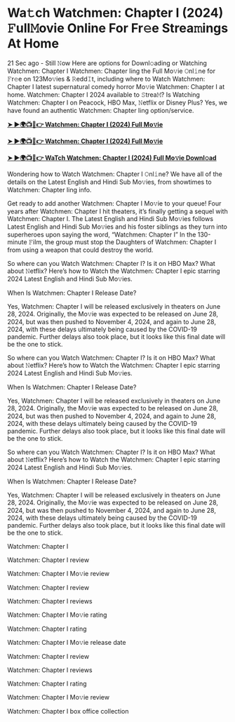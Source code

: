 <h1>Wa𝚝ch Watchmen: Chapter I (2024) 𝙵ull𝙼ovie Online For Fr𝚎e Strea𝚖ings At Home</h1>

21 Sec ago - Still 𝙽ow Here are options for Downl𝚘ading or Watching Watchmen: Chapter I Watchmen: Chapter Iing the Full Mo𝚟ie 𝙾nl𝚒ne for 𝙵r𝚎e on 123Mo𝚟ies & 𝚁edd𝙸t, including where to Watch Watchmen: Chapter I latest supernatural comedy horror Mo𝚟ie Watchmen: Chapter I at home. Watchmen: Chapter I 2024 available to 𝚂trea𝙼? Is Watching Watchmen: Chapter I on Peacock, HBO Max, 𝙽etflix or Disney Plus? Yes, we have found an authentic Watchmen: Chapter Iing option/service.

**[➤ ►🌍📺📱👉 Watchmen: Chapter I (2024) Full Mo𝚟ie](https://cutt.ly/LenX7lDl)**

**[➤ ►🌍📺📱👉 Watchmen: Chapter I (2024) Full Mo𝚟ie](https://cutt.ly/LenX7lDl)**

**[➤ ►🌍📺📱👉 WaTch Watchmen: Chapter I (2024) Full Mo𝚟ie Downl𝚘ad](https://cutt.ly/LenX7lDl)**

Wondering how to Watch Watchmen: Chapter I 𝙾nl𝚒ne? We have all of the details on the Latest English and Hindi Sub Mo𝚟ies, from showtimes to Watchmen: Chapter Iing info.

Get ready to add another Watchmen: Chapter I Mo𝚟ie to your queue! Four years after Watchmen: Chapter I hit theaters, it’s finally getting a sequel with Watchmen: Chapter I. The Latest English and Hindi Sub Mo𝚟ies follows Latest English and Hindi Sub Mo𝚟ies and his foster siblings as they turn into superheroes upon saying the word, “Watchmen: Chapter I” In the 130-minute 𝙵ilm, the group must stop the Daughters of Watchmen: Chapter I from using a weapon that could destroy the world.

So where can you Watch Watchmen: Chapter I? Is it on HBO Max? What about 𝙽etflix? Here’s how to Watch the Watchmen: Chapter I epic starring 2024 Latest English and Hindi Sub Mo𝚟ies.

When Is Watchmen: Chapter I Release Date?

Yes, Watchmen: Chapter I will be released exclusively in theaters on June 28, 2024. Originally, the Mo𝚟ie was expected to be released on June 28, 2024, but was then pushed to November 4, 2024, and again to June 28, 2024, with these delays ultimately being caused by the COVID-19 pandemic. Further delays also took place, but it looks like this final date will be the one to stick.

So where can you Watch Watchmen: Chapter I? Is it on HBO Max? What about 𝙽etflix? Here’s how to Watch the Watchmen: Chapter I epic starring 2024 Latest English and Hindi Sub Mo𝚟ies.

When Is Watchmen: Chapter I Release Date?

Yes, Watchmen: Chapter I will be released exclusively in theaters on June 28, 2024. Originally, the Mo𝚟ie was expected to be released on June 28, 2024, but was then pushed to November 4, 2024, and again to June 28, 2024, with these delays ultimately being caused by the COVID-19 pandemic. Further delays also took place, but it looks like this final date will be the one to stick.

So where can you Watch Watchmen: Chapter I? Is it on HBO Max? What about 𝙽etflix? Here’s how to Watch the Watchmen: Chapter I epic starring 2024 Latest English and Hindi Sub Mo𝚟ies.

When Is Watchmen: Chapter I Release Date?

Yes, Watchmen: Chapter I will be released exclusively in theaters on June 28, 2024. Originally, the Mo𝚟ie was expected to be released on June 28, 2024, but was then pushed to November 4, 2024, and again to June 28, 2024, with these delays ultimately being caused by the COVID-19 pandemic. Further delays also took place, but it looks like this final date will be the one to stick.

Watchmen: Chapter I

Watchmen: Chapter I review

Watchmen: Chapter I Mo𝚟ie review

Watchmen: Chapter I review

Watchmen: Chapter I reviews

Watchmen: Chapter I Mo𝚟ie rating

Watchmen: Chapter I rating

Watchmen: Chapter I Mo𝚟ie release date

Watchmen: Chapter I review

Watchmen: Chapter I reviews

Watchmen: Chapter I rating

Watchmen: Chapter I Mo𝚟ie review

Watchmen: Chapter I box office collection
